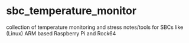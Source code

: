 # sbc_temperature_monitor
collection of temperature monitoring and stress notes/tools for SBCs like (Linux) ARM based Raspberry Pi and Rock64
